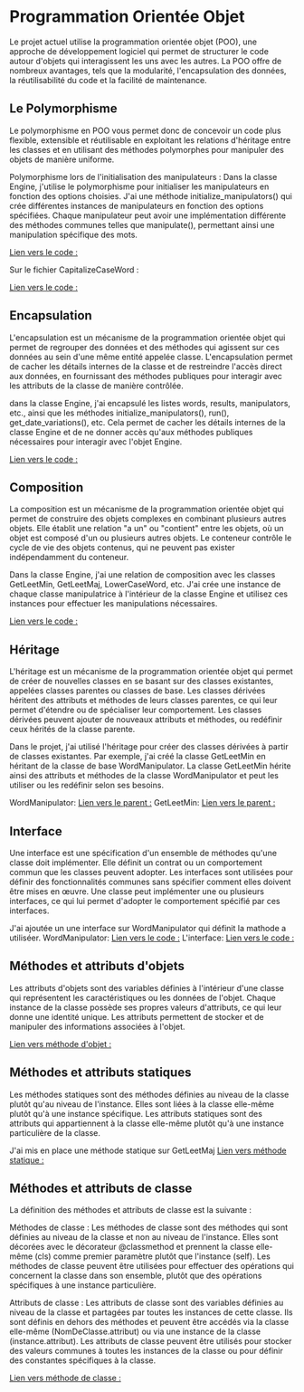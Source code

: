 # Programmation Orientée Objet

Le projet actuel utilise la programmation orientée objet (POO), une approche de développement logiciel qui permet de structurer le code autour d'objets qui interagissent les uns avec les autres. La POO offre de nombreux avantages, tels que la modularité, l'encapsulation des données, la réutilisabilité du code et la facilité de maintenance.

## Le Polymorphisme
Le polymorphisme en POO vous permet donc de concevoir un code plus flexible, extensible et réutilisable en exploitant les relations d'héritage entre les classes et en utilisant des méthodes polymorphes pour manipuler des objets de manière uniforme.

Polymorphisme lors de l'initialisation des manipulateurs : Dans la classe Engine, j'utilise le polymorphisme pour initialiser les manipulateurs en fonction des options choisies. J'ai une méthode initialize_manipulators() qui crée différentes instances de manipulateurs en fonction des options spécifiées. Chaque manipulateur peut avoir une implémentation différente des méthodes communes telles que manipulate(), permettant ainsi une manipulation spécifique des mots.

[Lien vers le code :](https://github.com/altib1/Python/blob/main/engine.py)

Sur le fichier CapitalizeCaseWord :

[Lien vers le code :](https://github.com/altib1/Python/blob/main/Options/CapitalizeCaseWord.py)

## Encapsulation

L'encapsulation est un mécanisme de la programmation orientée objet qui permet de regrouper des données et des méthodes qui agissent sur ces données au sein d'une même entité appelée classe. L'encapsulation permet de cacher les détails internes de la classe et de restreindre l'accès direct aux données, en fournissant des méthodes publiques pour interagir avec les attributs de la classe de manière contrôlée.

dans la classe Engine, j'ai encapsulé les listes words, results, manipulators, etc., ainsi que les méthodes initialize_manipulators(), run(), get_date_variations(), etc. Cela permet de cacher les détails internes de la classe Engine et de ne donner accès qu'aux méthodes publiques nécessaires pour interagir avec l'objet Engine.

[Lien vers le code :](https://github.com/altib1/Python/blob/main/engine.py)

## Composition

La composition est un mécanisme de la programmation orientée objet qui permet de construire des objets complexes en combinant plusieurs autres objets. Elle établit une relation "a un" ou "contient" entre les objets, où un objet est composé d'un ou plusieurs autres objets. Le conteneur contrôle le cycle de vie des objets contenus, qui ne peuvent pas exister indépendamment du conteneur.

Dans la classe Engine, j'ai une relation de composition avec les classes GetLeetMin, GetLeetMaj, LowerCaseWord, etc. J'ai crée une instance de chaque classe manipulatrice à l'intérieur de la classe Engine et utilisez ces instances pour effectuer les manipulations nécessaires.

[Lien vers le code :](https://github.com/altib1/Python/blob/main/engine.py6)

## Héritage

L'héritage est un mécanisme de la programmation orientée objet qui permet de créer de nouvelles classes en se basant sur des classes existantes, appelées classes parentes ou classes de base. Les classes dérivées héritent des attributs et méthodes de leurs classes parentes, ce qui leur permet d'étendre ou de spécialiser leur comportement. Les classes dérivées peuvent ajouter de nouveaux attributs et méthodes, ou redéfinir ceux hérités de la classe parente.

Dans le projet, j'ai utilisé l'héritage pour créer des classes dérivées à partir de classes existantes. Par exemple, j'ai créé la classe GetLeetMin en héritant de la classe de base WordManipulator. La classe GetLeetMin hérite ainsi des attributs et méthodes de la classe WordManipulator et peut les utiliser ou les redéfinir selon ses besoins.

WordManipulator:
[Lien vers le parent :](https://github.com/altib1/Python/blob/main/Options/WordManipulator.py)
GetLeetMin:
[Lien vers le parent :](https://github.com/altib1/Python/blob/main/Options/GetLeetMin.py)

## Interface

Une interface est une spécification d'un ensemble de méthodes qu'une classe doit implémenter. Elle définit un contrat ou un comportement commun que les classes peuvent adopter. Les interfaces sont utilisées pour définir des fonctionnalités communes sans spécifier comment elles doivent être mises en œuvre. Une classe peut implémenter une ou plusieurs interfaces, ce qui lui permet d'adopter le comportement spécifié par ces interfaces.

J'ai ajoutée un une interface sur WordManipulator qui définit la mathode a utiliséer.
WordManipulator:
[Lien vers le code :](https://github.com/altib1/Python/blob/main/Options/WordManipulator.py)
L'interface: 
[Lien vers le code :](https://github.com/altib1/Python/blob/main/Options/ManipulatorInterface.py)

## Méthodes et attributs d'objets

Les attributs d'objets sont des variables définies à l'intérieur d'une classe qui représentent les caractéristiques ou les données de l'objet. Chaque instance de la classe possède ses propres valeurs d'attributs, ce qui leur donne une identité unique. Les attributs permettent de stocker et de manipuler des informations associées à l'objet.

[Lien vers méthode d'objet :](https://github.com/altib1/Python/blob/main/engine.py0) 

## Méthodes et attributs statiques

Les méthodes statiques sont des méthodes définies au niveau de la classe plutôt qu'au niveau de l'instance. Elles sont liées à la classe elle-même plutôt qu'à une instance spécifique. Les attributs statiques sont des attributs qui appartiennent à la classe elle-même plutôt qu'à une instance particulière de la classe.

J'ai mis en place une méthode statique sur GetLeetMaj
[Lien vers méthode statique :](https://github.com/altib1/Python/blob/main/Options/GetLeetMaj.py)


## Méthodes et attributs de classe

La définition des méthodes et attributs de classe est la suivante :

Méthodes de classe :
Les méthodes de classe sont des méthodes qui sont définies au niveau de la classe et non au niveau de l'instance. Elles sont décorées avec le décorateur @classmethod et prennent la classe elle-même (cls) comme premier paramètre plutôt que l'instance (self). Les méthodes de classe peuvent être utilisées pour effectuer des opérations qui concernent la classe dans son ensemble, plutôt que des opérations spécifiques à une instance particulière.

Attributs de classe :
Les attributs de classe sont des variables définies au niveau de la classe et partagées par toutes les instances de cette classe. Ils sont définis en dehors des méthodes et peuvent être accédés via la classe elle-même (NomDeClasse.attribut) ou via une instance de la classe (instance.attribut). Les attributs de classe peuvent être utilisés pour stocker des valeurs communes à toutes les instances de la classe ou pour définir des constantes spécifiques à la classe.

[Lien vers méthode de classe :](https://github.com/altib1/Python/blob/main/engine.py)



